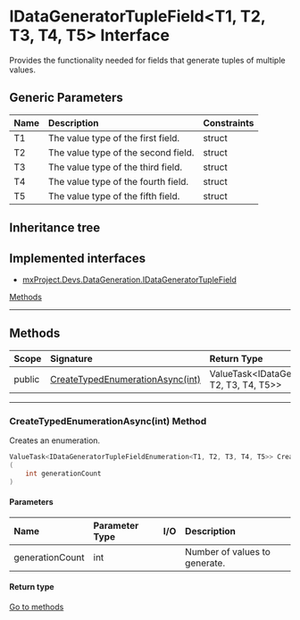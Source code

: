 ﻿


# IDataGeneratorTupleField&lt;T1, T2, T3, T4, T5&gt; Interface



Provides the functionality needed for fields that generate tuples of multiple values.





## Generic Parameters
|Name|Description|Constraints|
|:--|:--|:--|
| T1 | The value type of the first field. | struct |
| T2 | The value type of the second field. | struct |
| T3 | The value type of the third field. | struct |
| T4 | The value type of the fourth field. | struct |
| T5 | The value type of the fifth field. | struct |

## Inheritance tree
## Implemented interfaces
* [mxProject.Devs.DataGeneration.IDataGeneratorTupleField](../mxProject.Devs.DataGeneration/IDataGeneratorTupleField.md)

[Methods](#Methods)&nbsp;&nbsp;





---
## Methods
|Scope|Signature|Return Type|Summary|
|:--|:--|:--|:--|
| public | [CreateTypedEnumerationAsync(int)](#createtypedenumerationasyncint-method) | ValueTask&lt;IDataGeneratorTupleFieldEnumeration&lt;T1, T2, T3, T4, T5&gt;&gt; | Creates an enumeration. |
---
### CreateTypedEnumerationAsync(int) Method

Creates an enumeration.
```c#
ValueTask<IDataGeneratorTupleFieldEnumeration<T1, T2, T3, T4, T5>> CreateTypedEnumerationAsync
(
	int generationCount
)
```
#### Parameters
|Name|Parameter Type|I/O|Description|
|:--|:--|:-:|:--|
| generationCount | int |  | Number of values to generate. |
#### Return type


[Go to methods](#Methods)



